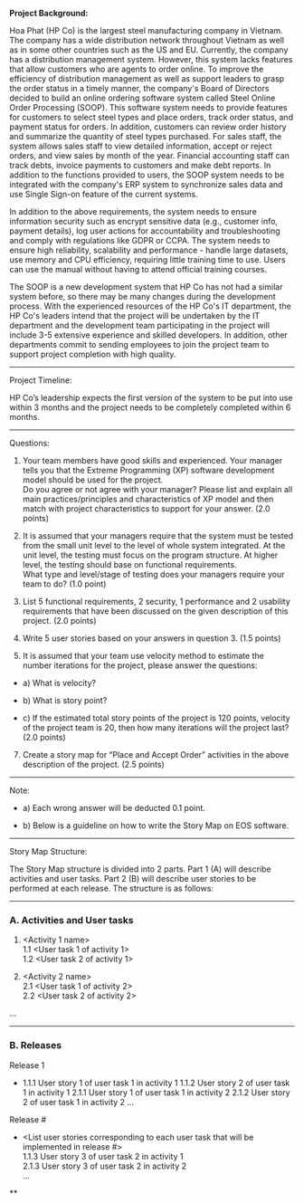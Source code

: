 **Project Background:**

Hoa Phat (HP Co) is the largest steel manufacturing company in Vietnam. The company has a wide distribution network throughout Vietnam as well as in some other countries such as the US and EU. Currently, the company has a distribution management system. However, this system lacks features that allow customers who are agents to order online. To improve the efficiency of distribution management as well as support leaders to grasp the order status in a timely manner, the company's Board of Directors decided to build an online ordering software system called Steel Online Order Processing (SOOP). This software system needs to provide features for customers to select steel types and place orders, track order status, and payment status for orders. In addition, customers can review order history and summarize the quantity of steel types purchased. For sales staff, the system allows sales staff to view detailed information, accept or reject orders, and view sales by month of the year. Financial accounting staff can track debts, invoice payments to customers and make debt reports. In addition to the functions provided to users, the SOOP system needs to be integrated with the company's ERP system to synchronize sales data and use Single Sign-on feature of the current systems.

In addition to the above requirements, the system needs to ensure information security such as encrypt sensitive data (e.g., customer info, payment details), log user actions for accountability and troubleshooting and comply with regulations like GDPR or CCPA. The system needs to ensure high reliability, scalability and performance - handle large datasets, use memory and CPU efficiency, requiring little training time to use. Users can use the manual without having to attend official training courses.

The SOOP is a new development system that HP Co has not had a similar system before, so there may be many changes during the development process. With the experienced resources of the HP Co's IT department, the HP Co's leaders intend that the project will be undertaken by the IT department and the development team participating in the project will include 3-5 extensive experience and skilled developers. In addition, other departments commit to sending employees to join the project team to support project completion with high quality.

---

Project Timeline:

HP Co’s leadership expects the first version of the system to be put into use within 3 months and the project needs to be completely completed within 6 months.

---

Questions:

1. Your team members have good skills and experienced. Your manager tells you that the Extreme Programming (XP) software development model should be used for the project.  
    Do you agree or not agree with your manager? Please list and explain all main practices/principles and characteristics of XP model and then match with project characteristics to support for your answer. (2.0 points)  
      
    
2. It is assumed that your managers require that the system must be tested from the small unit level to the level of whole system integrated. At the unit level, the testing must focus on the program structure. At higher level, the testing should base on functional requirements.  
    What type and level/stage of testing does your managers require your team to do? (1.0 point)  
      
    
3. List 5 functional requirements, 2 security, 1 performance and 2 usability requirements that have been discussed on the given description of this project. (2.0 points)  
      
    
4. Write 5 user stories based on your answers in question 3. (1.5 points)  
      
    
5. It is assumed that your team use velocity method to estimate the number iterations for the project, please answer the questions:  
      
    

- a) What is velocity?  
      
    
- b) What is story point?  
      
    
- c) If the estimated total story points of the project is 120 points, velocity of the project team is 20, then how many iterations will the project last? (2.0 points)  
      
    

7. Create a story map for “Place and Accept Order” activities in the above description of the project. (2.5 points)  
      
    

---

Note:

- a) Each wrong answer will be deducted 0.1 point.  
      
    
- b) Below is a guideline on how to write the Story Map on EOS software.  
      
    

---

Story Map Structure:

The Story Map structure is divided into 2 parts. Part 1 (A) will describe activities and user tasks. Part 2 (B) will describe user stories to be performed at each release. The structure is as follows:

---

### A. Activities and User tasks

1. <Activity 1 name>  
    1.1 <User task 1 of activity 1>  
    1.2 <User task 2 of activity 1>  
      
    
2. <Activity 2 name>  
    2.1 <User task 1 of activity 2>  
    2.2 <User task 2 of activity 2>  
      
    

...

---

### B. Releases

Release 1

- <List user stories corresponding to each user task that will be implemented in the first release>  
    1.1.1 User story 1 of user task 1 in activity 1  
    1.1.2 User story 2 of user task 1 in activity 1  
    2.1.1 User story 1 of user task 1 in activity 2  
    2.1.2 User story 2 of user task 1 in activity 2  
    ...  
      
    

Release #

- <List user stories corresponding to each user task that will be implemented in release #>  
    1.1.3 User story 3 of user task 2 in activity 1  
    2.1.3 User story 3 of user task 2 in activity 2  
    ...  
      
    

  
**